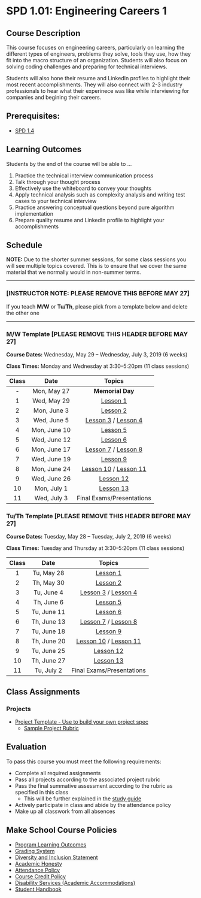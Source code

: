 # SPD 1.01: Engineering Careers 1

## Course Description

This course focuses on engineering careers, particularly on learning the different types of engineers, problems they solve, tools they use, how they fit into the macro structure of an organization. Students will also focus on solving coding challenges and preparing for technical interviews.

Students will also hone their resume and LinkedIn profiles to highlight their most recent accomplishments. They will also connect with 2-3 industry professionals to hear what their experinece was like while interviewing for companies and begining their careers.

## Prerequisites:  

- [SPD 1.4](https://github.com/Make-School-Courses/SPD-1.4-Testing-And-Architecture)

## Learning Outcomes

Students by the end of the course will be able to ...

1. Practice the technical interview communication process
1. Talk through your thought process
1. Effectively use the whiteboard to convey your thoughts
1. Apply technical analysis such as complexity analysis and writing test cases to your technical interview
1. Practice answering conceptual questions beyond pure algorithm implementation
1. Prepare quality resume and LinkedIn profile to highlight your accomplishments

## Schedule

**NOTE:** Due to the shorter summer sessions, for some class sessions you will see multiple topics covered. This is to ensure that we cover the same material that we normally would in non-summer terms.

---
### **[INSTRUCTOR NOTE: PLEASE REMOVE THIS BEFORE MAY 27]**
If you teach **M/W** or **Tu/Th**, please pick from a template below and delete the other one

---
### M/W Template **[PLEASE REMOVE THIS HEADER BEFORE MAY 27]**
**Course Dates:** Wednesday, May 29 – Wednesday, July 3, 2019 (6 weeks)

**Class Times:** Monday and Wednesday at 3:30–5:20pm (11 class sessions)

| Class |          Date          |                 Topics                  |
|:-----:|:----------------------:|:---------------------------------------:|
|  - |  Mon, May 27                         | **Memorial Day** |
|  1 |  Wed, May 29                      | [Lesson 1] |
|  2 |  Mon, June 3                         | [Lesson 2] |
|  3 |  Wed, June 5                     | [Lesson 3] / [Lesson 4] |
|  4 |  Mon, June 10                        | [Lesson 5] |
|  5 |  Wed, June 12                     | [Lesson 6] |
|  6 |  Mon, June 17                        | [Lesson 7] / [Lesson 8] |
|  7 |  Wed, June 19                     | [Lesson 9] |
|  8 |  Mon, June 24                        | [Lesson 10] / [Lesson 11] |
| 9 |  Wed, June 26                        | [Lesson 12] |
| 10 |  Mon, July 1                           | [Lesson 13] |  
| 11 |  Wed, July 3                        | Final Exams/Presentations |


### Tu/Th Template **[PLEASE REMOVE THIS HEADER BEFORE MAY 27]**
**Course Dates:** Tuesday, May 28 – Tuesday, July 2, 2019 (6 weeks)

**Class Times:** Tuesday and Thursday at 3:30–5:20pm (11 class sessions)

| Class |          Date          |                 Topics                  |
|:-----:|:----------------------:|:---------------------------------------:|
|  1 |  Tu, May 28                        | [Lesson 1] |
|  2 |  Th, May 30                       | [Lesson 2] |
|  3 |  Tu, June 4                        | [Lesson 3] / [Lesson 4] |
|  4 |  Th, June 6                      | [Lesson 5] |
|  5 |  Tu, June 11                       | [Lesson 6] |
|  6 |  Th, June 13                      | [Lesson 7] / [Lesson 8] |
|  7 |  Tu, June 18                       | [Lesson 9] |
|  8 |  Th, June 20                      | [Lesson 10] / [Lesson 11] |
|  9 |  Tu, June 25                       | [Lesson 12] |
| 10 |  Th, June 27                        | [Lesson 13] |
| 11 |  Tu, July 2                       | Final Exams/Presentations |  

[Lesson 1]: Lessons/Lesson1.md
[Lesson 2]: Lessons/Lesson2.md
[Lesson 3]: Lessons/Lesson3.md
[Lesson 4]: Lessons/Lesson4.md
[Lesson 5]: Lessons/Lesson5.md
[Lesson 6]: Lessons/Lesson6.md
[Lesson 7]: Lessons/Lesson7.md
[Lesson 8]: Lessons/Lesson8.md
[Lesson 9]: Lessons/Lesson9.md
[Lesson 10]: Lessons/Lesson10.md
[Lesson 11]: Lessons/Lesson11.md
[Lesson 12]: Lessons/Lesson12.md
[Lesson 13]: Lessons/Lesson13.md

## Class Assignments

### Projects

- [Project Template - Use to build your own project spec](https://docs.google.com/document/d/1j4ualsYjrd-7ePdyP3KU03xrpg41k1AoSU0YKkx9_I8/edit?usp=sharing)
    -   [Sample Project Rubric](Sample_Rubric.md)

## Evaluation
To pass this course you must meet the following requirements:

- Complete all required assignments 
- Pass all projects according to the associated project rubric
- Pass the final summative assessment according to the rubric as specified in this class
    - This will be further explained in the [study guide](ADD_STUDY_GUIDE_LNK)
- Actively participate in class and abide by the attendance policy
- Make up all classwork from all absences

## Make School Course Policies

- [Program Learning Outcomes](https://make.sc/program-learning-outcomes)
- [Grading System](https://make.sc/grading-system)
- [Diversity and Inclusion Statement](https://make.sc/diversity-and-inclusion-statement)
- [Academic Honesty](https://make.sc/academic-honesty-policy)
- [Attendance Policy](https://make.sc/attendance-policy)
- [Course Credit Policy](https://make.sc/course-credit-policy)
- [Disability Services (Academic Accommodations)](https://make.sc/disability-services)
- [Student Handbook](https://make.sc/student-handbook)
